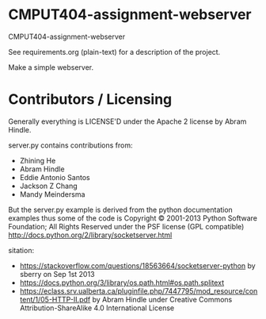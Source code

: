 CMPUT404-assignment-webserver
=============================

CMPUT404-assignment-webserver

See requirements.org (plain-text) for a description of the project.

Make a simple webserver.

Contributors / Licensing
========================

Generally everything is LICENSE'D under the Apache 2 license by Abram Hindle.

server.py contains contributions from:

* Zhining He
* Abram Hindle
* Eddie Antonio Santos
* Jackson Z Chang
* Mandy Meindersma 

But the server.py example is derived from the python documentation
examples thus some of the code is Copyright © 2001-2013 Python
Software Foundation; All Rights Reserved under the PSF license (GPL
compatible) http://docs.python.org/2/library/socketserver.html

sitation:
* https://stackoverflow.com/questions/18563664/socketserver-python by sberry on Sep 1st 2013
* https://docs.python.org/3/library/os.path.html#os.path.splitext
* https://eclass.srv.ualberta.ca/pluginfile.php/7447795/mod_resource/content/1/05-HTTP-II.pdf by Abram Hindle under Creative Commons Attribution-ShareAlike 4.0 International License
